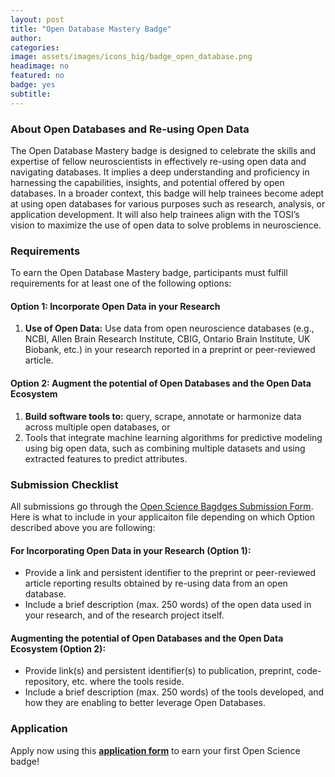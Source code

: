 ```yaml
---
layout: post
title: "Open Database Mastery Badge"
author:
categories:
image: assets/images/icons_big/badge_open_database.png
headimage: no
featured: no
badge: yes
subtitle:
---
```

<style>
orange {
  color: rgba(254, 200, 89, 1);
  font-weight: bold;
}
</style>

### About Open Databases and Re-using Open Data
The Open Database Mastery badge is designed to celebrate the skills and expertise of fellow neuroscientists in effectively re-using open data and navigating databases. It implies a deep understanding and proficiency in harnessing the capabilities, insights, and potential offered by open databases. In a broader context, this badge will help trainees become adept at using open databases for various purposes such as research, analysis, or application development. It will also help trainees align with the TOSI’s vision to maximize the use of open data to solve problems in neuroscience.

### Requirements
To earn the Open Database Mastery badge, participants must fulfill requirements for at least one of the following options:

#### Option 1: Incorporate Open Data in your Research
1. **Use of Open Data:** Use data from open neuroscience databases (e.g., NCBI, Allen Brain Research Institute, CBIG, Ontario Brain Institute, UK Biobank, etc.) in your research reported in a preprint or peer-reviewed article.

#### Option 2: Augment the potential of Open Databases and the Open Data Ecosystem
1. **Build software tools to:** query, scrape, annotate or harmonize data across multiple open databases, or
2. Tools that integrate machine learning algorithms for predictive modeling using big open data, such as combining multiple datasets and using extracted features to predict attributes.

### Submission Checklist
All submissions go through the [Open Science Bagdges Submission Form](https://forms.office.com/Pages/ResponsePage.aspx?id=cZYxzedSaEqvqfz4-J8J6ut_5ADJQNBIjT-33hrU9ERUM1dWQzU4UjNBWENZVUoxUUMzNVZINU9GRC4u). Here is what to include in your applicaiton file depending on which Option described above you are following:

#### For Incorporating Open Data in your Research (Option 1):
* Provide a link and persistent identifier to the preprint or peer-reviewed article reporting results obtained by re-using data from an open database.
* Include a brief description (max. 250 words) of the open data used in your research, and of the research project itself.

#### Augmenting the potential of Open Databases and the Open Data Ecosystem (Option 2):
* Provide link(s) and persistent identifier(s) to publication, preprint, code-repository, etc. where the tools reside.
* Include a brief description (max. 250 words) of the tools developed, and how they are enabling to better leverage Open Databases.

### Application
Apply now using this <b><a href="https://forms.office.com/r/RgvPaw12m2">application form</a></b> to earn your first Open Science badge! 

